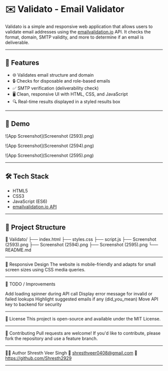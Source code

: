 # ✉️ Validato - Email Validator

Validato is a simple and responsive web application that allows users to validate email addresses using the [emailvalidation.io](https://emailvalidation.io) API. It checks the format, domain, SMTP validity, and more to determine if an email is deliverable.

---

## 🚀 Features

- 🌐 Validates email structure and domain
- 🔒 Checks for disposable and role-based emails
- ✅ SMTP verification (deliverability check)
- 🖥️ Clean, responsive UI with HTML, CSS, and JavaScript
- 🔍 Real-time results displayed in a styled results box

---

## 📸 Demo

![App Screenshot](Screenshot (2593).png)

![App Screenshot](Screenshot (2594).png)

![App Screenshot](Screenshot (2595).png)

---

## 🛠️ Tech Stack

- HTML5
- CSS3
- JavaScript (ES6)
- [emailvalidation.io API](https://emailvalidation.io)

---

## 📂 Project Structure

📁 Validato/
├── index.html
├── styles.css
├── script.js
├── Screenshot (2593).png
├── Screenshot (2594).png
├── Screenshot (2595).png
└── README.md


---

📱 Responsive Design
The website is mobile-friendly and adapts for small screen sizes using CSS media queries.

---

📌 TODO / Improvements

 Add loading spinner during API call
 Display error message for invalid or failed lookups
 Highlight suggested emails if any (did_you_mean)
 Move API key to backend for security

---

📝 License
This project is open-source and available under the MIT License.

---

🤝 Contributing
Pull requests are welcome! If you'd like to contribute, please fork the repository and use a feature branch.

---

🙋‍♂️ Author
Shresth Veer Singh
📧 shresthveer0408@gmail.com
🔗 https://github.com/Shresth2929

---




